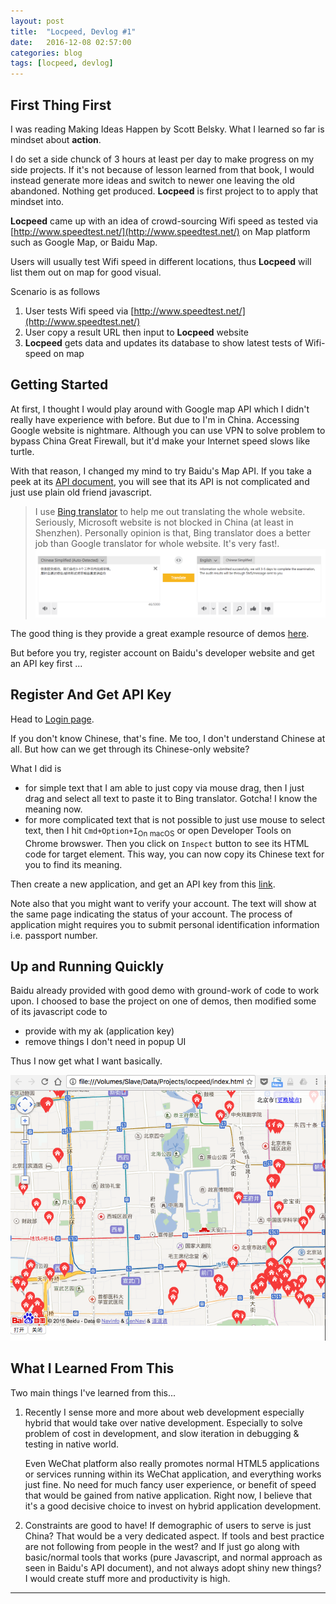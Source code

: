 ```yaml
---
layout: post
title:  "Locpeed, Devlog #1"
date:   2016-12-08 02:57:00
categories: blog
tags: [locpeed, devlog]
---
```


## First Thing First

I was reading Making Ideas Happen by Scott Belsky. What I learned so far is mindset about **action**.

I do set a side chunck of 3 hours at least per day to make progress on my side projects. If it's not because of lesson learned from that book, I would instead generate more ideas and switch to newer one leaving the old abandoned. Nothing get produced. **Locpeed** is first project to to apply that mindset into.

**Locpeed** came up with an idea of crowd-sourcing Wifi speed as tested via [http://www.speedtest.net/](http://www.speedtest.net/) on Map platform such as Google Map, or Baidu Map.

Users will usually test Wifi speed in different locations, thus **Locpeed** will list them out on map for good visual.

Scenario is as follows

1. User tests Wifi speed via [http://www.speedtest.net/](http://www.speedtest.net/)
2. User copy a result URL then input to **Locpeed** website
3. **Locpeed** gets data and updates its database to show latest tests of Wifi-speed on map

## Getting Started

At first, I thought I would play around with Google map API which I didn't really have experience with before. But due to I'm in China. Accessing Google website is nightmare. Although you can use VPN to solve problem to bypass China Great Firewall, but it'd make your Internet speed slows like turtle.

With that reason, I changed my mind to try Baidu's Map API. If you take a peek at its [API document](http://developer.baidu.com/map/reference/index.php), you will see that its API is not complicated and just use plain old friend javascript.

> I use [Bing translator](http://www.bing.com/translator/) to help me out translating the whole website. Seriously, Microsoft website is not blocked in China (at least in Shenzhen). Personally opinion is that, Bing translator does a better job than Google translator for whole website. It's very fast!.
> ![bing translator](/assets/images/locpeed/bing-translator.png)

The good thing is they provide a great example resource of demos [here](http://lbsyun.baidu.com/index.php?title=jspopular).

But before you try, register account on Baidu's developer website and get an API key first ...

## Register And Get API Key

Head to [Login page](https://passport.baidu.com/v2/?login).

If you don't know Chinese, that's fine. Me too, I don't understand Chinese at all. But how can we get through its Chinese-only website?

What I did is

* for simple text that I am able to just copy via mouse drag, then I just drag and select all text to paste it to Bing translator. Gotcha! I know the meaning now.
* for more complicated text that is not possible to just use mouse to select text, then I hit `Cmd+Option+I`<sub>On macOS</sub> or open Developer Tools on Chrome browswer. Then you click on `Inspect` button to see its HTML code for target element. This way, you can now copy its Chinese text for you to find its meaning.

Then create a new application, and get an API key from this [link](http://lbsyun.baidu.com/apiconsole/key).

Note also that you might want to verify your account. The text will show at the same page indicating the status of your account. The process of application might requires you to submit personal identification information i.e. passport number.

## Up and Running Quickly

Baidu already provided with good demo with ground-work of code to work upon.
I choosed to base the project on one of demos, then modified some of its javascript code to

* provide with my ak (application key)
* remove things I don't need in popup UI

Thus I now get what I want basically.

![locpeed initial](/assets/images/locpeed/locpeed-initial.png)

## What I Learned From This

Two main things I've learned from this...

1. Recently I sense more and more about web development especially hybrid that would take over native development. Especially to solve problem of cost in development, and slow iteration in debugging & testing in native world.

   Even WeChat platform also really promotes normal HTML5 applications or services running within its WeChat application, and everything works just fine. No need for much fancy user experience, or benefit of speed that would be gained from native application. Right now, I believe that it's a good decisive choice to invest on hybrid application development.

2. Constraints are good to have! If demographic of users to serve is just China? That would be a very dedicated aspect. If tools and best practice are not following from people in the west? and If just go along with basic/normal tools that works (pure Javascript, and normal approach as seen in Baidu's API document), and not always adopt shiny new things? I would create stuff more and productivity is high.

___